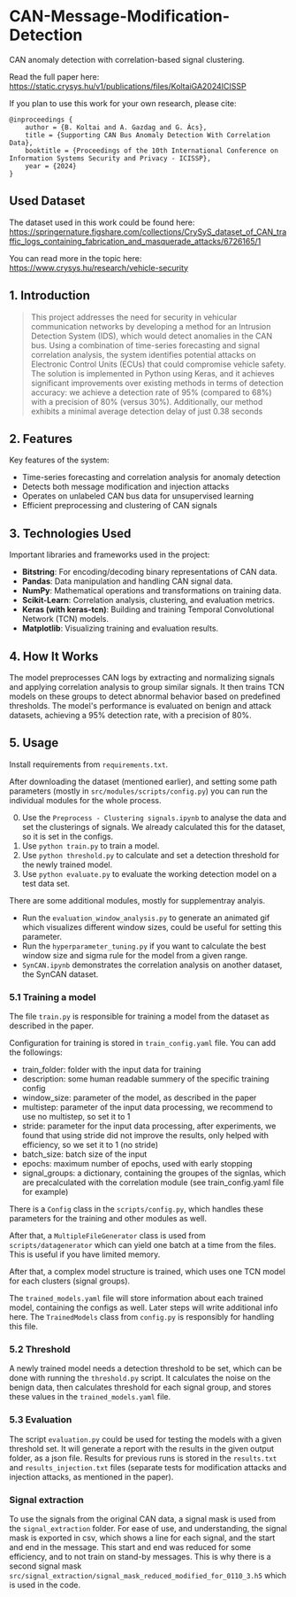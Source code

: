 # CAN-Message-Modification-Detection
CAN anomaly detection with correlation-based signal clustering.


Read the full paper here: https://static.crysys.hu/v1/publications/files/KoltaiGA2024ICISSP

If you plan to use this work for your own research, please cite:
```
@inproceedings {
    author = {B. Koltai and A. Gazdag and G. Ács},
    title = {Supporting CAN Bus Anomaly Detection With Correlation Data},
    booktitle = {Proceedings of the 10th International Conference on Information Systems Security and Privacy - ICISSP},
    year = {2024}
}
```
## Used Dataset

The dataset used in this work could be found here: https://springernature.figshare.com/collections/CrySyS_dataset_of_CAN_traffic_logs_containing_fabrication_and_masquerade_attacks/6726165/1

You can read more in the topic here: https://www.crysys.hu/research/vehicle-security

## 1. **Introduction**
  > This project addresses the need for security in vehicular communication networks by developing a method for an Intrusion Detection System (IDS), which would detect anomalies in the CAN bus. Using a combination of time-series forecasting and signal correlation analysis, the system identifies potential attacks on Electronic Control Units (ECUs) that could compromise vehicle safety. The solution is implemented in Python using Keras, and it achieves significant improvements over existing methods in terms of detection accuracy: we achieve a detection rate of 95% (compared to 68%) with a precision of 80% (versus 30%). Additionally, our method exhibits a minimal average detection delay of just 0.38 seconds

## 2. **Features**
Key features of the system:
- Time-series forecasting and correlation analysis for anomaly detection
- Detects both message modification and injection attacks
- Operates on unlabeled CAN bus data for unsupervised learning
- Efficient preprocessing and clustering of CAN signals

## 3. **Technologies Used**
Important libraries and frameworks used in the project:
  - **Bitstring**: For encoding/decoding binary representations of CAN data.
  - **Pandas**: Data manipulation and handling CAN signal data.
  - **NumPy**: Mathematical operations and transformations on training data.
  - **Scikit-Learn**: Correlation analysis, clustering, and evaluation metrics.
  - **Keras (with keras-tcn)**: Building and training Temporal Convolutional Network (TCN) models.
  - **Matplotlib**: Visualizing training and evaluation results.

## 4. **How It Works**
The model preprocesses CAN logs by extracting and normalizing signals and applying correlation analysis to group similar signals. It then trains TCN models on these groups to detect abnormal behavior based on predefined thresholds. The model's performance is evaluated on benign and attack datasets, achieving a 95% detection rate, with a precision of 80%.


## 5. **Usage**

Install requirements from `requirements.txt`.

After downloading the dataset (mentioned earlier), and setting some path parameters (mostly in `src/modules/scripts/config.py`) you can run the individual modules for the whole process.

0) Use the `Preprocess - Clustering signals.ipynb` to analyse the data and set the clusterings of signals. We already calculated this for the dataset, so it is set in the configs.
1) Use `python train.py` to train a model.
2) Use `python threshold.py` to calculate and set a detection threshold for the newly trained model.
3) Use `python evaluate.py` to evaluate the working detection model on a test data set.

There are some additional modules, mostly for supplementray analyis.
- Run the `evaluation_window_analysis.py` to generate an animated gif which visualizes different window sizes, could be useful for setting this parameter.
- Run the `hyperparameter_tuning.py` if you want to calculate the best window size and sigma rule for the model from a given range.
- `SynCAN.ipynb` demonstrates the correlation analysis on another dataset, the SynCAN dataset.

### 5.1 Training a model

The file `train.py` is responsible for training a model from the dataset as described in the paper.

Configuration for training is stored in `train_config.yaml` file. You can add the followings:
- train_folder: folder with the input data for training
- description: some human readable summery of the specific training config
- window_size: parameter of the model, as described in the paper
- multistep: parameter of the input data processing, we recommend to use no multistep, so set it to 1
- stride: parameter for the input data processing, after experiments, we found that using stride did not improve the results, only helped with efficiency, so we set it to 1 (no stride)
- batch_size: batch size of the input
- epochs: maximum number of epochs, used with early stopping
- signal_groups: a dictionary, containing the groupes of the signlas, which are precalculated with the correlation module (see train_config.yaml file for example)

There is a `Config` class in the `scripts/config.py`, which handles these parameters for the training and other modules as well.

After that, a `MultipleFileGenerator` class is used from `scripts/datagenerator` which can yield one batch at a time from the files. This is useful if you have limited memory.

After that, a complex model structure is trained, which uses one TCN model for each clusters (signal groups).

The `trained_models.yaml` file will store information about each trained model, containing the configs as well. Later steps will write additional info here.
The `TrainedModels` class from `config.py` is responsibly for handling this file.

### 5.2 Threshold

A newly trained model needs a detection threshold to be set, which can be done with running the `threshold.py` script. It calculates the noise on the benign data, then calculates threshold for each signal group, and stores these values in the `trained_models.yaml` file.

### 5.3 Evaluation

The script `evaluation.py` could be used for testing the models with a given threshold set. It will generate a report with the results in the given output folder, as a json file.
Results for previous runs is stored in the `results.txt` and `results_injection.txt` files (separate tests for modification attacks and injection attacks, as mentioned in the paper).


### Signal extraction

To use the signals from the original CAN data, a signal mask is used from the `signal_extraction` folder. For ease of use, and understanding, the signal mask is exported in csv, which shows a line for each signal, and the start and end in the message. This start and end was reduced for some efficiency, and to not train on stand-by messages. This is why there is a second signal mask `src/signal_extraction/signal_mask_reduced_modified_for_0110_3.h5` which is used in the code.